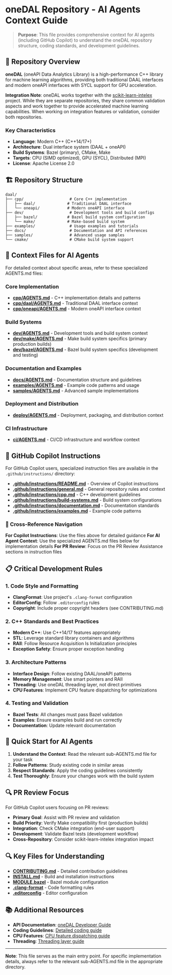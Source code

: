 # oneDAL Repository - AI Agents Context Guide

> **Purpose**: This file provides comprehensive context for AI agents (including GitHub Copilot) to understand the oneDAL repository structure, coding standards, and development guidelines.

## 🎯 Repository Overview

**oneDAL** (oneAPI Data Analytics Library) is a high-performance C++ library for machine learning algorithms, providing both traditional DAAL interfaces and modern oneAPI interfaces with SYCL support for GPU acceleration.

**Integration Note**: oneDAL works together with the [scikit-learn-intelex](https://github.com/intel/scikit-learn-intelex) project. While they are separate repositories, they share common validation aspects and work together to provide accelerated machine learning capabilities. When working on integration features or validation, consider both repositories.

### Key Characteristics
- **Language**: Modern C++ (C++14/17+)
- **Architecture**: Dual interface system (DAAL + oneAPI)
- **Build Systems**: Bazel (primary), CMake, Make
- **Targets**: CPU (SIMD optimized), GPU (SYCL), Distributed (MPI)
- **License**: Apache License 2.0

## 🏗️ Repository Structure

```
daal/
├── cpp/                    # Core C++ implementation
│   ├── daal/              # Traditional DAAL interface
│   └── oneapi/            # Modern oneAPI interface
├── dev/                    # Development tools and build configs
│   ├── bazel/             # Bazel build system configuration
│   └── make/              # Make-based build system
├── examples/               # Usage examples and tutorials
├── docs/                   # Documentation and API references
├── samples/                # Advanced usage samples
└── cmake/                  # CMake build system support
```

## 🔗 Context Files for AI Agents

For detailed context about specific areas, refer to these specialized AGENTS.md files:

### Core Implementation
- **[cpp/AGENTS.md](cpp/AGENTS.md)** - C++ implementation details and patterns
- **[cpp/daal/AGENTS.md](cpp/daal/AGENTS.md)** - Traditional DAAL interface context
- **[cpp/oneapi/AGENTS.md](cpp/oneapi/AGENTS.md)** - Modern oneAPI interface context

### Build Systems
- **[dev/AGENTS.md](dev/AGENTS.md)** - Development tools and build system context
- **[dev/make/AGENTS.md](dev/make/AGENTS.md)** - Make build system specifics (primary production builds)
- **[dev/bazel/AGENTS.md](dev/bazel/AGENTS.md)** - Bazel build system specifics (development and testing)

### Documentation and Examples
- **[docs/AGENTS.md](docs/AGENTS.md)** - Documentation structure and guidelines
- **[examples/AGENTS.md](examples/AGENTS.md)** - Example code patterns and usage
- **[samples/AGENTS.md](samples/AGENTS.md)** - Advanced sample implementations

### Deployment and Distribution
- **[deploy/AGENTS.md](deploy/AGENTS.md)** - Deployment, packaging, and distribution context

### CI Infrastructure
- **[ci/AGENTS.md](ci/AGENTS.md)** - CI/CD infrastructure and workflow context

## 🤖 GitHub Copilot Instructions

For GitHub Copilot users, specialized instruction files are available in the `.github/instructions/` directory:

- **[.github/instructions/README.md](.github/instructions/README.md)** - Overview of Copilot instructions
- **[.github/instructions/general.md](.github/instructions/general.md)** - General repository rules and context
- **[.github/instructions/cpp.md](.github/instructions/cpp.md)** - C++ development guidelines
- **[.github/instructions/build-systems.md](.github/instructions/build-systems.md)** - Build system configurations
- **[.github/instructions/documentation.md](.github/instructions/documentation.md)** - Documentation standards
- **[.github/instructions/examples.md](.github/instructions/examples.md)** - Example code patterns

### 🔄 Cross-Reference Navigation

**For Copilot Instructions**: Use the files above for detailed guidance
**For AI Agent Context**: Use the specialized AGENTS.md files below for implementation details
**For PR Review**: Focus on the PR Review Assistance sections in instruction files

## 📋 Critical Development Rules

### 1. Code Style and Formatting
- **ClangFormat**: Use project's `.clang-format` configuration
- **EditorConfig**: Follow `.editorconfig` rules
- **Copyright**: Include proper copyright headers (see CONTRIBUTING.md)

### 2. C++ Standards and Best Practices
- **Modern C++**: Use C++14/17 features appropriately
- **STL**: Leverage standard library containers and algorithms
- **RAII**: Follow Resource Acquisition Is Initialization principles
- **Exception Safety**: Ensure proper exception handling

### 3. Architecture Patterns
- **Interface Design**: Follow existing DAAL/oneAPI patterns
- **Memory Management**: Use smart pointers and RAII
- **Threading**: Use oneDAL threading layer, not direct primitives
- **CPU Features**: Implement CPU feature dispatching for optimizations

### 4. Testing and Validation
- **Bazel Tests**: All changes must pass Bazel validation
- **Examples**: Ensure examples build and run correctly
- **Documentation**: Update relevant documentation

## 🚀 Quick Start for AI Agents

1. **Understand the Context**: Read the relevant sub-AGENTS.md file for your task
2. **Follow Patterns**: Study existing code in similar areas
3. **Respect Standards**: Apply the coding guidelines consistently
4. **Test Thoroughly**: Ensure your changes work with the build system

## 🔍 PR Review Focus

For GitHub Copilot users focusing on PR reviews:
- **Primary Goal**: Assist with PR review and validation
- **Build Priority**: Verify Make compatibility first (production builds)
- **Integration**: Check CMake integration (end-user support)
- **Development**: Validate Bazel tests (development workflow)
- **Cross-Repository**: Consider scikit-learn-intelex integration impact

## 🔍 Key Files for Understanding

- **[CONTRIBUTING.md](CONTRIBUTING.md)** - Detailed contribution guidelines
- **[INSTALL.md](INSTALL.md)** - Build and installation instructions
- **[MODULE.bazel](MODULE.bazel)** - Bazel module configuration
- **[.clang-format](.clang-format)** - Code formatting rules
- **[.editorconfig](.editorconfig)** - Editor configuration

## 📚 Additional Resources

- **API Documentation**: [oneDAL Developer Guide](https://uxlfoundation.github.io/oneDAL/)
- **Coding Guidelines**: [Detailed coding guide](https://uxlfoundation.github.io/oneDAL/contribution/coding_guide.html)
- **CPU Features**: [CPU feature dispatching guide](https://uxlfoundation.github.io/oneDAL/contribution/cpu_features.html)
- **Threading**: [Threading layer guide](https://uxlfoundation.github.io/oneDAL/contribution/threading.html)

---

**Note**: This file serves as the main entry point. For specific implementation details, always refer to the relevant sub-AGENTS.md file in the appropriate directory.

